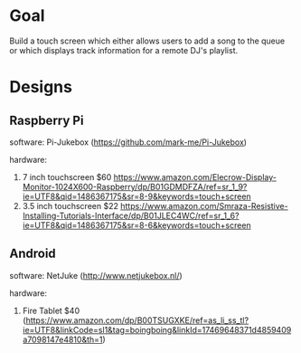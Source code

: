 # Goal
Build a touch screen which either allows users to add a song to the queue or which displays track information for a remote DJ's playlist.


# Designs

## Raspberry Pi
software:
  Pi-Jukebox (https://github.com/mark-me/Pi-Jukebox)

hardware:
  1. 7 inch touchscreen $60 https://www.amazon.com/Elecrow-Display-Monitor-1024X600-Raspberry/dp/B01GDMDFZA/ref=sr_1_9?ie=UTF8&qid=1486367175&sr=8-9&keywords=touch+screen
  2. 3.5 inch touchscreen $22 https://www.amazon.com/Smraza-Resistive-Installing-Tutorials-Interface/dp/B01JLEC4WC/ref=sr_1_6?ie=UTF8&qid=1486367175&sr=8-6&keywords=touch+screen

## Android
software:
  NetJuke (http://www.netjukebox.nl/)
  
hardware:
  1. Fire Tablet $40 (https://www.amazon.com/dp/B00TSUGXKE/ref=as_li_ss_tl?ie=UTF8&linkCode=sl1&tag=boingboing&linkId=17469648371d4859409a7098147e4810&th=1)


